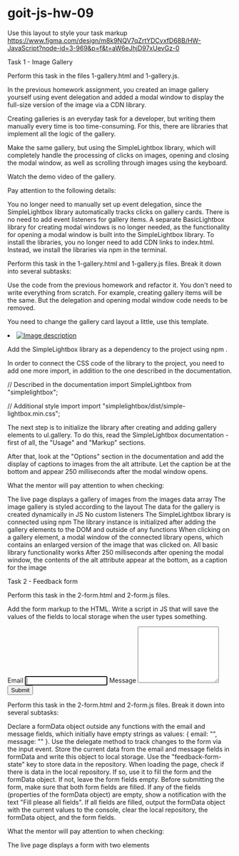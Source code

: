 # goit-js-hw-09

Use this layout to style your task markup
https://www.figma.com/design/m8k9NQV7qZrtYDCvxfD68B/HW-JavaScript?node-id=3-969&p=f&t=aW6eJhjD97xUevGz-0


Task 1 - Image Gallery

Perform this task in the files 1-gallery.html and 1-gallery.js.

In the previous homework assignment, you created an image gallery yourself using event delegation and added a modal window to display the full-size version of the image via a CDN library.

Creating galleries is an everyday task for a developer, but writing them manually every time is too time-consuming. For this, there are libraries that implement all the logic of the gallery.

Make the same gallery, but using the SimpleLightbox library, which will completely handle the processing of clicks on images, opening and closing the modal window, as well as scrolling through images using the keyboard.

Watch the demo video of the gallery.

Pay attention to the following details:

You no longer need to manually set up event delegation, since the SimpleLightbox library automatically tracks clicks on gallery cards. There is no need to add event listeners for gallery items.
A separate BasicLightbox library for creating modal windows is no longer needed, as the functionality for opening a modal window is built into the SimpleLightbox library.
To install the libraries, you no longer need to add CDN links to index.html. Instead, we install the libraries via npm in the terminal.

Perform this task in the 1-gallery.html and 1-gallery.js files. Break it down into several subtasks:

Use the code from the previous homework and refactor it. You don't need to write everything from scratch. For example, creating gallery items will be the same. But the delegation and opening modal window code needs to be removed.

You need to change the gallery card layout a little, use this template.

<li class="gallery-item">
<a class="gallery-link" href="large-image.jpg">
<img
class="gallery-image"
src="small-image.jpg"
alt="Image description"
/>
</a>
</li>

Add the SimpleLightbox library as a dependency to the project using npm .

In order to connect the CSS code of the library to the project, you need to add one more import, in addition to the one described in the documentation.

// Described in the documentation
import SimpleLightbox from "simplelightbox";

// Additional style import
import "simplelightbox/dist/simple-lightbox.min.css";

The next step is to initialize the library after creating and adding gallery elements to ul.gallery. To do this, read the SimpleLightbox documentation - first of all, the "Usage" and "Markup" sections.

After that, look at the "Options" section in the documentation and add the display of captions to images from the alt attribute. Let the caption be at the bottom and appear 250 milliseconds after the modal window opens.

What the mentor will pay attention to when checking:

The live page displays a gallery of images from the images data array
The image gallery is styled according to the layout
The data for the gallery is created dynamically in JS
No custom listeners
The SimpleLightbox library is connected using npm
The library instance is initialized after adding the gallery elements to the DOM and outside of any functions
When clicking on a gallery element, a modal window of the connected library opens, which contains an enlarged version of the image that was clicked on. All basic library functionality works
After 250 milliseconds after opening the modal window, the contents of the alt attribute appear at the bottom, as a caption for the image

Task 2 - Feedback form

Perform this task in the 2-form.html and 2-form.js files.

Add the form markup to the HTML. Write a script in JS that will save the values ​​of the fields to local storage when the user types something.

<form class="feedback-form" autocomplete="off">
<label>
Email
<input type="email" name="email" autofocus />
</label>
<label>
Message
<textarea name="message" rows="8"></textarea>
</label>
<button type="submit">Submit</button>
</form>

Perform this task in the 2-form.html and 2-form.js files. Break it down into several subtasks:

Declare a formData object outside any functions with the email and message fields, which initially have empty strings as values: { email: "", message: "" }.
Use the delegate method to track changes to the form via the input event. Store the current data from the email and message fields in formData and write this object to local storage. Use the "feedback-form-state" key to store data in the repository.
When loading the page, check if there is data in the local repository. If so, use it to fill the form and the formData object. If not, leave the form fields empty.
Before submitting the form, make sure that both form fields are filled. If any of the fields (properties of the formData object) are empty, show a notification with the text "Fill please all fields". If all fields are filled, output the formData object with the current values ​​to the console, clear the local repository, the formData object, and the form fields.

What the mentor will pay attention to when checking:

The live page displays a form with two elements
